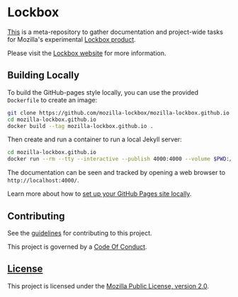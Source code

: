# Lockbox

[This][repo-link] is a meta-repository to gather documentation and project-wide
tasks for Mozilla's experimental [Lockbox product][org-link].

Please visit the [Lockbox website](website-link) for more information.

## Building Locally ##

To build the GitHub-pages style locally, you can use the provided `Dockerfile` to create an image:

```bash
git clone https://github.com/mozilla-lockbox/mozilla-lockbox.github.io
cd mozilla-lockbox.github.io
docker build --tag mozilla-lockbox.github.io .
```

Then create and run a container to run a local Jekyll server:

```bash
cd mozilla-lockbox.github.io
docker run --rm --tty --interactive --publish 4000:4000 --volume $PWD:/srv/jekyll mozilla-lockbox.github.io
```

The documentation can be seen and tracked by opening a web browser to `http://localhost:4000/`.

Learn more about how to [set up your GitHub Pages site locally](https://help.github.com/articles/setting-up-your-github-pages-site-locally-with-jekyll/).

## Contributing ##

See the [guidelines][contributing-link] for contributing to this project.

This project is governed by a [Code Of Conduct][coc-link].

## [License][license-link]

This project is licensed under the [Mozilla Public License, version 2.0][license-link].

[repo-link]: https://github.com/mozilla-lockbox/mozilla-lockbox.github.io
[org-link]: https://github.com/mozilla-lockbox/
[website-link]: https://mozilla-lockbox.github.io/
[contributing-link]: docs/contributing.md
[coc-link]: docs/code_of_conduct.md
[license-link]: /LICENSE
